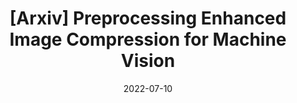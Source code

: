 ---
title: "[Arxiv] Preprocessing Enhanced Image Compression for Machine Vision"
draft: false
date: 2022-07-10
description: "In this work, we propose a preprocessing enhanced image compression method for machine vision tasks to address this challenge. Instead of relying on the learned image codecs for end-to-end optimization, our framework is built upon the traditional non-differential codecs."
tags:
  - Publications
---